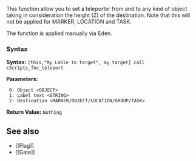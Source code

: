 <img align="right" width="0" height="0" src="">This function allow you to set a teleporter from and to any kind of object taking in consideration the height (Z) of the destination. Note that this will not be applied for MARKER, LOCATION and TASK.

The function is applied manually via Eden.

### Syntax
**Syntax:** `[this,"My Lable to target", my_target] call cScripts_fnc_teleport`

**Parameters:**
```
 0: Object <OBJECT>
 1: Label text <STRING>
 2: Destination <MARKER/OBJECT/LOCATION/GROUP/TASK>
```

**Return Value:** ```Nothing```

## See also
* [[Flag]]
* [[Gate]]